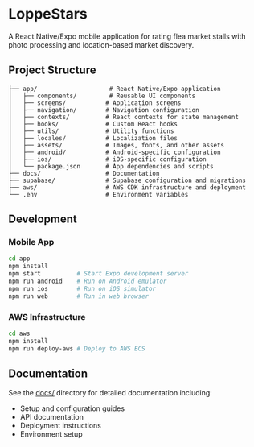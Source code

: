 # LoppeStars

A React Native/Expo mobile application for rating flea market stalls with photo processing and location-based market discovery.

## Project Structure

```
├── app/                    # React Native/Expo application
│   ├── components/         # Reusable UI components
│   ├── screens/           # Application screens
│   ├── navigation/        # Navigation configuration
│   ├── contexts/          # React contexts for state management
│   ├── hooks/             # Custom React hooks
│   ├── utils/             # Utility functions
│   ├── locales/           # Localization files
│   ├── assets/            # Images, fonts, and other assets
│   ├── android/           # Android-specific configuration
│   ├── ios/               # iOS-specific configuration
│   └── package.json       # App dependencies and scripts
├── docs/                  # Documentation
├── supabase/              # Supabase configuration and migrations
├── aws/                   # AWS CDK infrastructure and deployment
└── .env                   # Environment variables
```

## Development

### Mobile App

```bash
cd app
npm install
npm start          # Start Expo development server
npm run android    # Run on Android emulator
npm run ios        # Run on iOS simulator
npm run web        # Run in web browser
```

### AWS Infrastructure

```bash
cd aws
npm install
npm run deploy-aws # Deploy to AWS ECS
```

## Documentation

See the [docs/](docs/) directory for detailed documentation including:
- Setup and configuration guides
- API documentation
- Deployment instructions
- Environment setup